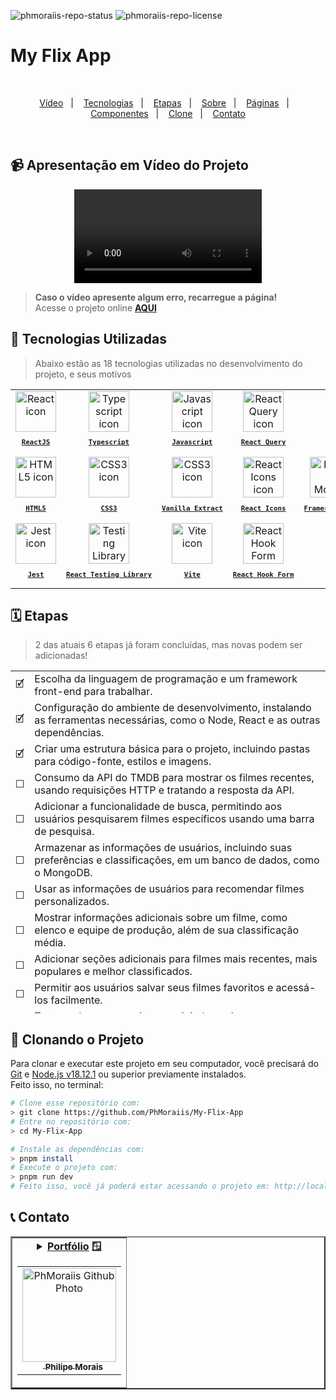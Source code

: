 
![phmoraiis-repo-status](https://img.shields.io/badge/status-developing-lightgrey?style=for-the-badge&logo=headspace&logoColor=yellow&color=lightgrey)
![phmoraiis-repo-license](https://img.shields.io/github/license/Luk4x/apple-store?style=for-the-badge&logo=unlicense&logoColor=lightgrey)
# My Flix App

<br>
<p align="center">
  <a href="#-apresentação-em-vídeo-do-projeto">Vídeo</a>&nbsp;&nbsp;&nbsp;|&nbsp;&nbsp;&nbsp;
  <a href="#-tecnologias-utilizadas">Tecnologias</a>&nbsp;&nbsp;&nbsp;|&nbsp;&nbsp;&nbsp;
  <a href="#%EF%B8%8F-etapas">Etapas</a>&nbsp;&nbsp;&nbsp;|&nbsp;&nbsp;&nbsp;
  <a href="#-sobre">Sobre</a>&nbsp;&nbsp;&nbsp;|&nbsp;&nbsp;&nbsp;
  <a href="#-páginas-e-rotas">Páginas</a>&nbsp;&nbsp;&nbsp;|&nbsp;&nbsp;&nbsp;
  <a href="#-demais-componentes">Componentes</a>&nbsp;&nbsp;&nbsp;|&nbsp;&nbsp;&nbsp;
  <a href="#-clonando-o-projeto">Clone</a>&nbsp;&nbsp;&nbsp;|&nbsp;&nbsp;&nbsp;
  <a href="#-contato-dos-contribuintes">Contato</a>
</p>
<br>

## 📹 Apresentação em Vídeo do Projeto
<div align="center">
  <video src="" />
</div>

> **Caso o vídeo apresente algum erro, recarregue a página!**<br>
> Acesse o projeto online **[AQUI]()**
## 🚀 Tecnologias Utilizadas

> Abaixo estão as 18 tecnologias utilizadas no desenvolvimento do projeto, e seus motivos
<table align="center">
  <tr>
    <td align="center">
      <a href="https://pt-br.reactjs.org/">
        <img src="https://skillicons.dev/icons?i=react" width="65px" alt="React icon"/><br>
        <sub>
          <b>
            <pre>ReactJS</pre>
          </b>
        </sub>
      </a>
    </td>
    <td align="center">
      <a href="https://www.typescriptlang.org/">
        <img src="https://skillicons.dev/icons?i=ts" width="65px" alt="Typescript icon"/><br>
        <sub>
          <b>
            <pre>Typescript</pre>
          </b>
        </sub>
      </a>
    </td>
    <td align="center">
      <a href="https://developer.mozilla.org/en-US/docs/Web/JavaScript/">
        <img src="https://skillicons.dev/icons?i=js" width="65px" alt="Javascript icon"/><br>
        <sub>
          <b>
            <pre>Javascript</pre>
          </b>
        </sub>
      </a>
    </td>
    <td align="center">
      <a href="https://tanstack.com/query/latest">
        <img src="https://seeklogo.com/images/R/react-query-logo-1340EA4CE9-seeklogo.com.png" height="65px" alt="React Query icon"/><br>
        <sub>
          <b>
            <pre>React Query</pre>
          </b>
        </sub>
      </a>
    </td>
  </tr>
  <tr>
  <td align="center">
      <a href="https://developer.mozilla.org/en-US/docs/Web/HTML/">
        <img src="https://skillicons.dev/icons?i=html" width="65px" alt="HTML5 icon"/><br>
        <sub>
          <b>
            <pre>HTML5</pre>
          </b>
        </sub>
      </a>
    </td>
    <td align="center">
      <a href="https://developer.mozilla.org/en-US/docs/Web/CSS/">
        <img src="https://skillicons.dev/icons?i=css" width="65px" alt="CSS3 icon"/><br>
        <sub>
          <b>
            <pre>CSS3</pre>
          </b>
        </sub>
      </a>
    </td>
    <td align="center">
      <a href="https://vanilla-extract.style/">
        <img src="https://bestofjs.org/logos/vanilla.dark.svg" width="65px" alt="CSS3 icon"/><br>
        <sub>
          <b>
            <pre>Vanilla Extract</pre>
          </b>
        </sub>
      </a>
    </td>
    <td align="center">
      <a href="https://react-icons.github.io/react-icons/">
        <img src="https://user-images.githubusercontent.com/86276393/212928845-43fc02b7-bedb-4fb3-aed4-411a8e892920.png" height="65px" alt="React Icons icon"/><br>
        <sub>
          <b>
            <pre>React Icons</pre>
          </b>
        </sub>
      </a>
    </td>
    <td align="center">
      <a href="https://www.framer.com/motion/">
        <img src="https://camo.githubusercontent.com/179d66ab2b0321726c88a586c4ad38802e7113a3c98c6fd3f0156c01c98cfd14/68747470733a2f2f6672616d657275736572636f6e74656e742e636f6d2f696d616765732f34386861395a52396f5a51475136675a38595566456c50335430412e706e67" height="65px" alt="Framer Motion icon"/><br>
        <sub>
          <b>
            <pre>Framer Motion</pre>
          </b>
        </sub>
      </a>
    </td>
  </tr>
  <tr>
    <td align="center">
      <a href="https://jestjs.io/pt-BR/">
        <img src="https://cdn.freebiesupply.com/logos/large/2x/jest-logo-png-transparent.png" height="65px" alt="Jest icon"/><br>
        <sub>
          <b>
            <pre>Jest</pre>
          </b>
        </sub>
      </a>
    </td>
    <td align="center">
      <a href="https://testing-library.com/">
        <img src="https://testing-library.com/img/octopus-128x128.png" height="65px" alt="Testing Library icon"/><br>
        <sub>
          <b>
            <pre>React Testing Library</pre>
          </b>
        </sub>
      </a>
    </td>
    <td align="center">
      <a href="https://vitejs.dev/">
        <img src="https://vitejs.dev/logo-with-shadow.png" height="65px" alt="Vite icon"/><br>
        <sub>
          <b>
            <pre>Vite</pre>
          </b>
        </sub>
      </a>
    </td>
    <td align="center">
      <a href="https://avatars.githubusercontent.com/u/53986236?s=280&v=4">
        <img src="https://avatars.githubusercontent.com/u/53986236?s=280&v=4" height="65px" alt="React Hook Form icon"/><br>
        <sub>
          <b>
            <pre>React Hook Form</pre>
          </b>
        </sub>
      </a>
    </td>
  </tr>
</table>

## 🗓️ Etapas

> 2 das atuais 6 etapas já foram concluídas, mas novas podem ser adicionadas!
<table align="center" height="548px">
  <tr>
    <td>
      🗹
    </td>
    <td>
      Escolha da linguagem de programação e um framework front-end para trabalhar.
    </td>
  </tr>
  <tr>
    <td>
      🗹
    </td>
    <td>
      Configuração do ambiente de desenvolvimento, instalando as ferramentas necessárias, como o Node, React e as outras dependências.
    </td>
  </tr>
  <tr>
    <td>
      🗹
    </td>
    <td>
       Criar uma estrutura básica para o projeto, incluindo pastas para código-fonte, estilos e imagens.
    </td>
  </tr>
  <tr>
    <td>
      ☐
    </td>
    <td>
      Consumo da API do TMDB para mostrar os filmes recentes, usando requisições HTTP e tratando a resposta da API.
    </td>
  </tr>
  <tr>
    <td>
      ☐
    </td>
    <td>
      Adicionar a funcionalidade de busca, permitindo aos usuários pesquisarem filmes específicos usando uma barra de pesquisa.
    </td>
  </tr>
  <tr>
    <td>
      ☐
    </td>
    <td>
      Armazenar as informações de usuários, incluindo suas preferências e classificações, em um banco de dados, como o MongoDB.
    </td>
  </tr>
  <tr>
    <td>
      ☐
    </td>
    <td>
      Usar as informações de usuários para recomendar filmes personalizados.
    </td>
  </tr>
  <tr>
    <td>
      ☐
    </td>
    <td>
      Mostrar informações adicionais sobre um filme, como elenco e equipe de produção, além de sua classificação média.
    </td>
  </tr>
  <tr>
    <td>
      ☐
    </td>
    <td>
      Adicionar seções adicionais para filmes mais recentes, mais populares e melhor classificados.
    </td>
  </tr>
  <tr>
    <td>
      ☐
    </td>
    <td>
      Permitir aos usuários salvar seus filmes favoritos e acessá-los facilmente.
    </td>
  </tr>
  <tr>
    <td>
      ☐
    </td>
    <td>
      Testar e depurar o projeto, corrigindo quaisquer erros ou bugs.
    </td>
  </tr>
  <tr>
    <td>
      ☐
    </td>
    <td>
      Autenticação de usuários: Permita que os usuários criem contas e façam login para ter acesso a todas as funcionalidades.
    </td>
  </tr>
  <tr>
    <td>
      ☐
    </td>
    <td>
      Comentários de usuários: Permita que os usuários postem comentários sobre filmes, compartilhando suas opiniões com outros usuários.
    </td>
  </tr>
  <tr>
    <td>
      ☐
    </td>
    <td>
      Integração com redes sociais: Permita que os usuários compartilhem seus filmes favoritos e classificações com amigos em redes sociais como Facebook e Twitter.
    </td>
  </tr>
  <tr>
    <td>
      ☐
    </td>
    <td>
      Notificações: Envie notificações aos usuários quando filmes novos são lançados ou quando suas recomendações personalizadas mudam.
    </td>
  </tr>
  <tr>
    <td>
      ☐
    </td>
    <td>
      Deploy do projeto em um servidor de produção para torná-lo acessível aos usuários.
    </td>
  </tr>
  <!-- suggest user account data in payment -->
  <!-- migrate from tailwind to styled-components if/when necessary -->
</table>

## 📖 Clonando o Projeto

Para clonar e executar este projeto em seu computador, você precisará do [Git](https://git-scm.com/) e [Node.js v18.12.1](https://nodejs.org/en/) ou superior previamente instalados.<br>
Feito isso, no terminal:

```bash
# Clone esse repositório com:
> git clone https://github.com/PhMoraiis/My-Flix-App
# Entre no repositório com:
> cd My-Flix-App
```

```bash
# Instale as dependências com:
> pnpm install
# Execute o projeto com:
> pnpm run dev
# Feito isso, você já poderá estar acessando o projeto em: http://localhost:3000
```

## 📞 Contato

<table border="2">
  <tr>
    <td align="center">
      <details>
        <summary>
          <b><a href="https://philipemorais.vercel.app/">Portfólio</a> 🪟</b>
          <table>
            <tr>
              <td align="center">
                <a href="https://github.com/PhMoraiis">
                  <img src="https://avatars.githubusercontent.com/u/101151994?v=4" width="150px;" alt="PhMoraiis Github Photo"/>
                </a>
                <br>
                <a href="https://www.linkedin.com/in/ph-morais/">
                  <sub>
                    <img width="12px" src="https://user-images.githubusercontent.com/86276393/213034697-3d2b2048-7a83-435c-96aa-6e5fad0466eb.png" /> <b>Philipe Morais</b>
                  </sub>
                </a>
              </td>
            </tr>
          </table>
        </summary>
      </details>
    </td>
  </tr>
</table>
